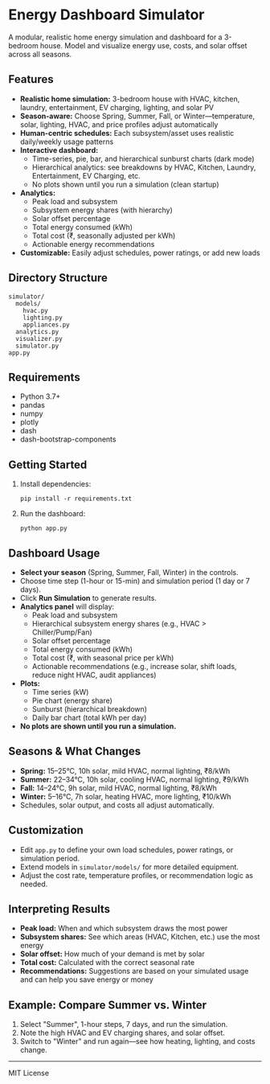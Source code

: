 # Energy Dashboard Simulator

A modular, realistic home energy simulation and dashboard for a 3-bedroom house. Model and visualize energy use, costs, and solar offset across all seasons.

## Features
- **Realistic home simulation:** 3-bedroom house with HVAC, kitchen, laundry, entertainment, EV charging, lighting, and solar PV
- **Season-aware:** Choose Spring, Summer, Fall, or Winter—temperature, solar, lighting, HVAC, and price profiles adjust automatically
- **Human-centric schedules:** Each subsystem/asset uses realistic daily/weekly usage patterns
- **Interactive dashboard:**
  - Time-series, pie, bar, and hierarchical sunburst charts (dark mode)
  - Hierarchical analytics: see breakdowns by HVAC, Kitchen, Laundry, Entertainment, EV Charging, etc.
  - No plots shown until you run a simulation (clean startup)
- **Analytics:**
  - Peak load and subsystem
  - Subsystem energy shares (with hierarchy)
  - Solar offset percentage
  - Total energy consumed (kWh)
  - Total cost (₹, seasonally adjusted per kWh)
  - Actionable energy recommendations
- **Customizable:** Easily adjust schedules, power ratings, or add new loads

## Directory Structure
```
simulator/
  models/
    hvac.py
    lighting.py
    appliances.py
  analytics.py
  visualizer.py
  simulator.py
app.py
```

## Requirements
- Python 3.7+
- pandas
- numpy
- plotly
- dash
- dash-bootstrap-components

## Getting Started
1. Install dependencies:
   ```
   pip install -r requirements.txt
   ```
2. Run the dashboard:
   ```
   python app.py
   ```

## Dashboard Usage
- **Select your season** (Spring, Summer, Fall, Winter) in the controls.
- Choose time step (1-hour or 15-min) and simulation period (1 day or 7 days).
- Click **Run Simulation** to generate results.
- **Analytics panel** will display:
  - Peak load and subsystem
  - Hierarchical subsystem energy shares (e.g., HVAC > Chiller/Pump/Fan)
  - Solar offset percentage
  - Total energy consumed (kWh)
  - Total cost (₹, with seasonal price per kWh)
  - Actionable recommendations (e.g., increase solar, shift loads, reduce night HVAC, audit appliances)
- **Plots:**
  - Time series (kW)
  - Pie chart (energy share)
  - Sunburst (hierarchical breakdown)
  - Daily bar chart (total kWh per day)
- **No plots are shown until you run a simulation.**

## Seasons & What Changes
- **Spring:** 15–25°C, 10h solar, mild HVAC, normal lighting, ₹8/kWh
- **Summer:** 22–34°C, 10h solar, cooling HVAC, normal lighting, ₹9/kWh
- **Fall:** 14–24°C, 9h solar, mild HVAC, normal lighting, ₹8/kWh
- **Winter:** 5–16°C, 7h solar, heating HVAC, more lighting, ₹10/kWh
- Schedules, solar output, and costs all adjust automatically.

## Customization
- Edit `app.py` to define your own load schedules, power ratings, or simulation period.
- Extend models in `simulator/models/` for more detailed equipment.
- Adjust the cost rate, temperature profiles, or recommendation logic as needed.

## Interpreting Results
- **Peak load:** When and which subsystem draws the most power
- **Subsystem shares:** See which areas (HVAC, Kitchen, etc.) use the most energy
- **Solar offset:** How much of your demand is met by solar
- **Total cost:** Calculated with the correct seasonal rate
- **Recommendations:** Suggestions are based on your simulated usage and can help you save energy or money

## Example: Compare Summer vs. Winter
1. Select "Summer", 1-hour steps, 7 days, and run the simulation.
2. Note the high HVAC and EV charging shares, and solar offset.
3. Switch to "Winter" and run again—see how heating, lighting, and costs change.

---
MIT License 